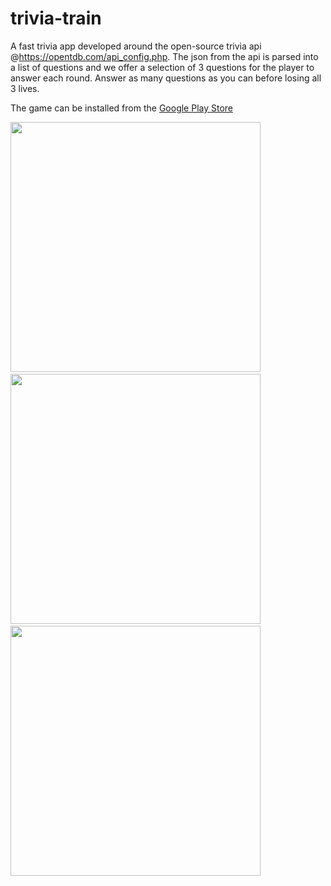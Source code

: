 # trivia-train
A fast trivia app developed around the open-source trivia api @https://opentdb.com/api_config.php. The json from the api is parsed into a list of questions and we offer a selection of 3 questions for the player to answer each round. Answer as many questions as you can before losing all 3 lives.

The game can be installed from the <a href="https://play.google.com/store/apps/details?id=com.CoolGames.signal">Google Play Store</a>

<div>
  <img src="https://user-images.githubusercontent.com/46363213/86196728-b3dda000-bb08-11ea-9754-8fe0eee55632.png" height="400sp"> &nbsp;
  <img src="https://user-images.githubusercontent.com/46363213/86196737-bc35db00-bb08-11ea-85a1-37f7f831fa08.png" height="400sp"> &nbsp;
  <img src="https://user-images.githubusercontent.com/46363213/86196751-c1932580-bb08-11ea-83a8-424fc6b1b732.png" height="400sp">
</div>
